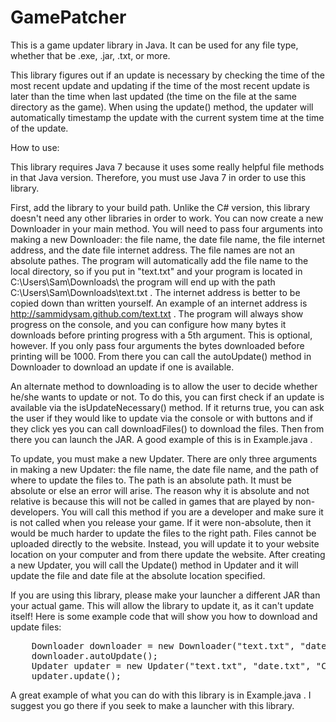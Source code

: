 GamePatcher
===========

This is a game updater library in Java.  It can be used for any file type, whether that be .exe, .jar, .txt, or more.

This library figures out if an update is necessary by checking the time of the most recent update and updating if the time of the most recent update is later than the time when last updated (the time on the file at the same directory as the game).  When using the update() method, the updater will automatically timestamp the update with the current system time at the time of the update.

How to use:

This library requires Java 7 because it uses some really helpful file methods in that Java version.  Therefore, you must use Java 7 in order to use this library.

First, add the library to your build path.  Unlike the C# version, this library doesn't need any other libraries in order to work.   You can now create a new Downloader in your main method. You will need to pass four arguments into making a new Downloader: the file name, the date file name, the file internet address, and the date file internet address. The file names are not an absolute pathes. The program will automatically add the file name to the local directory, so if you put in "text.txt" and your program is located in C:\\Users\\Sam\\Downloads\\ the program will end up with the path C:\\Users\\Sam\\Downloads\\text.txt . The internet address is better to be copied down than written yourself. An example of an internet address is http://sammidysam.github.com/text.txt .  The program will always show progress on the console, and you can configure how many bytes it downloads before printing progress with a 5th argument.  This is optional, however.  If you only pass four arguments the bytes downloaded before printing will be 1000.  From there you can call the autoUpdate() method in Downloader to download an update if one is available.

An alternate method to downloading is to allow the user to decide whether he/she wants to update or not.  To do this, you can first check if an update is available via the isUpdateNecessary() method.  If it returns true, you can ask the user if they would like to update via the console or with buttons and if they click yes you can call downloadFiles() to download the files.  Then from there you can launch the JAR.  A good example of this is in Example.java .

To update, you must make a new Updater. There are only three arguments in making a new Updater: the file name, the date file name, and the path of where to update the files to. The path is an absolute path. It must be absolute or else an error will arise. The reason why it is absolute and not relative is because this will not be called in games that are played by non-developers. You will call this method if you are a developer and make sure it is not called when you release your game. If it were non-absolute, then it would be much harder to update the files to the right path. Files cannot be uploaded directly to the website. Instead, you will update it to your website location on your computer and from there update the website. After creating a new Updater, you will call the Update() method in Updater and it will update the file and date file at the absolute location specified.

If you are using this library, please make your launcher a different JAR than your actual game.  This will allow the library to update it, as it can't update itself!  Here is some example code that will show you how to download and update files:

<pre>
  	Downloader downloader = new Downloader("text.txt", "date.txt", "http://sammidysam.github.com/text.txt", "http://sammidysam.github.com/date.txt");
	downloader.autoUpdate();
	Updater updater = new Updater("text.txt", "date.txt", "C:\\Users\\Sam\\Documents\\Website\\Sammidysam.github.com\\");
	updater.update();
</pre>

A great example of what you can do with this library is in Example.java .  I suggest you go there if you seek to make a launcher with this library.
